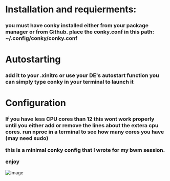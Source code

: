 <h1>Installation and requierments:</h1>

<h3>you must have conky installed either from your package manager or from Github.
place the conky.conf in this path:
~/.config/conky/conky.conf </h3>

<h1>Autostarting</h1>

<h3>add it to your .xinitrc or use your DE's autostart function 
you can simply type conky in your terminal to launch it </h3>

<h1>Configuration</h1>
<h3>If you have less CPU cores than 12 this wont work properly until you either add or remove the lines about the extera cpu cores.
run nproc in a terminal to see how many cores you have (may need sudo)

this is a minimal conky config that I wrote for my bwm session.
  
enjoy </h3>
![image](https://user-images.githubusercontent.com/89324173/168190166-cb1928b4-846f-4378-8893-cf2a6ca0d214.png)
